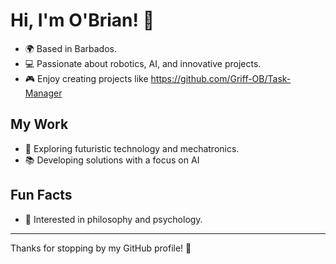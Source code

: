 # Hi, I'm O'Brian! 👋

- 🌍 Based in Barbados.
- 💻 Passionate about robotics, AI, and innovative projects.
- 🎮 Enjoy creating projects like https://github.com/Griff-OB/Task-Manager


## My Work
- 🚀 Exploring futuristic technology and mechatronics.
- 📚 Developing solutions with a focus on AI 

## Fun Facts
- 🧠 Interested in philosophy and psychology.

---
Thanks for stopping by my GitHub profile! 🚀
